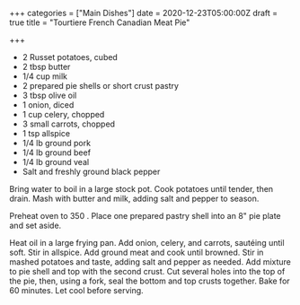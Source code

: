 +++
categories = ["Main Dishes"]
date = 2020-12-23T05:00:00Z
draft = true
title = "Tourtiere French Canadian Meat Pie"

+++
* 2 Russet potatoes, cubed 
* 2 tbsp butter 
* 1/4 cup milk 
* 2 prepared pie shells or short crust pastry 
* 3 tbsp olive oil 
* 1 onion, diced 
* 1 cup celery, chopped 
* 3 small carrots, chopped 
* 1 tsp allspice 
* 1/4 lb ground pork 
* 1/4 lb ground beef 
* 1/4 lb ground veal 
* Salt and freshly ground black pepper

Bring water to boil in a large stock pot. Cook potatoes until tender, then drain. Mash with butter and milk, adding salt and pepper to season. 

Preheat oven to 350 . Place one prepared pastry shell into an 8" pie plate and set aside. 

Heat oil in a large frying pan. Add onion, celery, and carrots, sautéing until soft. Stir in allspice. Add ground meat and cook until browned. Stir in mashed potatoes and taste, adding salt and pepper as needed. Add mixture to pie shell and top with the second crust. Cut several holes into the top of the pie, then, using a fork, seal the bottom and top crusts together. Bake for 60 minutes. Let cool before serving.